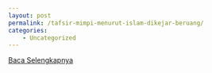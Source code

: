 ```yaml
---
layout: post
permalink: /tafsir-mimpi-menurut-islam-dikejar-beruang/
categories:
    - Uncategorized
---
```


[Baca Selengkapnya](/07)